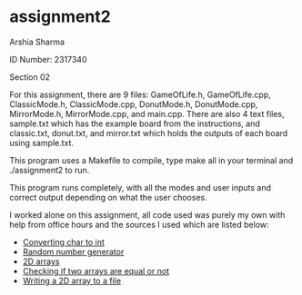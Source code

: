 # assignment2

Arshia Sharma

ID Number: 2317340

Section 02

For this assignment, there are 9 files: GameOfLife.h, GameOfLife.cpp, ClassicMode.h, ClassicMode.cpp, DonutMode.h, DonutMode.cpp, MirrorMode.h, MirrorMode.cpp, and main.cpp. There are also 4 text files, sample.txt which has the example board from the instructions, and classic.txt, donut.txt, and mirror.txt which holds the outputs of each board using sample.txt.

This program uses a Makefile to compile, type make all in your terminal and ./assignment2 to run.

This program runs completely, with all the modes and user inputs and correct output depending on what the user chooses. 

I worked alone on this assignment, all code used was purely my own with help from office hours and the sources I used which are listed below:

* [Converting char to int](https://stackoverflow.com/questions/5029840/convert-char-to-int-in-c-and-c)
* [Random number generator](https://stackoverflow.com/questions/28656004/c-random-doesnt-workreturns-same-value-always)
* [2D arrays](https://beginnersbook.com/2017/08/cpp-multidimensional-arrays/)
* [Checking if two arrays are equal or not](https://www.geeksforgeeks.org/check-if-two-arrays-are-equal-or-not/)
* [Writing a 2D array to a file](https://stackoverflow.com/questions/22899595/saving-a-2d-array-to-a-file-c)
